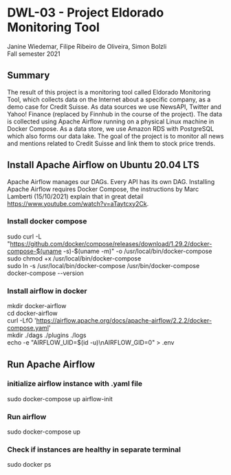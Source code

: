 # DWL-03 - Project Eldorado Monitoring Tool
Janine Wiedemar, Filipe Ribeiro de Oliveira, Simon Bolzli  
Fall semester 2021

## Summary
The result of this project is a monitoring tool called Eldorado Monitoring Tool, which collects data on the Internet about a specific company, as a demo case for Credit Suisse. As data sources we use NewsAPI, Twitter and Yahoo! Finance (replaced by Finnhub in the course of the project). The data is collected using Apache Airflow running on a physical Linux machine in Docker Compose. As a data store, we use Amazon RDS with PostgreSQL which also forms our data lake. The goal of the project is to monitor all news and mentions related to Credit Suisse and link them to stock price trends.

## Install Apache Airflow on Ubuntu 20.04 LTS
Apache Airflow manages our DAGs. Every API has its own DAG. Installing Apache Airflow requires Docker Compose, the instructions by Marc Lamberti (15/10/2021) explain that in great detail https://www.youtube.com/watch?v=aTaytcxy2Ck.

### Install docker compose
sudo curl -L "https://github.com/docker/compose/releases/download/1.29.2/docker-compose-$(uname -s)-$(uname -m)" -o /usr/local/bin/docker-compose  
sudo chmod +x /usr/local/bin/docker-compose  
sudo ln -s /usr/local/bin/docker-compose /usr/bin/docker-compose  
docker-compose --version  

### Install airflow in docker
mkdir docker-airflow  
cd docker-airflow  
curl -LfO 'https://airflow.apache.org/docs/apache-airflow/2.2.2/docker-compose.yaml'  
mkdir ./dags ./plugins ./logs  
echo -e "AIRFLOW_UID=$(id -u)\nAIRFLOW_GID=0" > .env  

## Run Apache Airflow
### initialize airflow instance with .yaml file  
sudo docker-compose up airflow-init  

### Run airflow
sudo docker-compose up  

### Check if instances are healthy in separate terminal
sudo docker ps  
